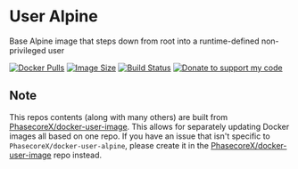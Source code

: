 # User Alpine
Base Alpine image that steps down from root into a runtime-defined non-privileged user

[![Docker Pulls](https://img.shields.io/docker/pulls/phasecorex/user-alpine)](https://hub.docker.com/r/phasecorex/user-alpine)
[![Image Size](https://images.microbadger.com/badges/image/phasecorex/user-alpine.svg)](https://microbadger.com/images/phasecorex/user-alpine)
[![Build Status](https://cloud.drone.io/api/badges/PhasecoreX/docker-user-alpine/status.svg)](https://cloud.drone.io/PhasecoreX/docker-user-alpine)
[![Donate to support my code](https://img.shields.io/badge/Paypal-Donate-blue.svg)](https://paypal.me/pcx)

## Note
This repos contents (along with many others) are built from [PhasecoreX/docker-user-image](https://github.com/PhasecoreX/docker-user-image). This allows for separately updating Docker images all based on one repo. If you have an issue that isn't specific to `PhasecoreX/docker-user-alpine`, please create it in the [PhasecoreX/docker-user-image](https://github.com/PhasecoreX/docker-user-image) repo instead.
